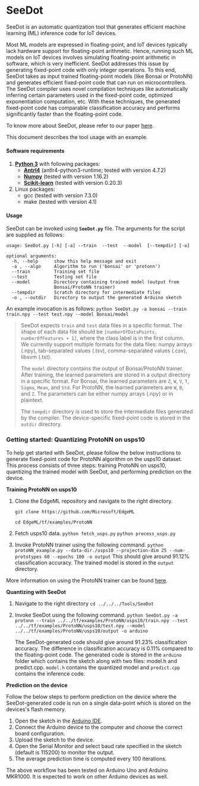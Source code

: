 # SeeDot

SeeDot is an automatic quantization tool that generates efficient machine learning (ML) inference code for IoT devices.

Most ML models are expressed in floating-point, and IoT devices typically lack hardware support for floating-point arithmetic. Hence, running such ML models on IoT devices involves simulating floating-point arithmetic in software, which is very inefficient. SeeDot addresses this issue by generating fixed-point code with only integer operations. To this end, SeeDot takes as input trained floating-point models (like Bonsai or ProtoNN) and generates efficient fixed-point code that can run on microcontrollers. The SeeDot compiler uses novel compilation techniques like automatically inferring certain parameters used in the fixed-point code, optimized exponentiation computation, etc. With these techniques, the generated fixed-point code has comparable classification accuracy and performs significantly faster than the floating-point code.

To know more about SeeDot, please refer to our paper [here](https://www.microsoft.com/en-us/research/publication/compiling-kb-sized-machine-learning-models-to-constrained-hardware/).

This document describes the tool usage with an example.

#### **Software requirements**

1. [**Python 3**](https://www.python.org/) with following packages:
   - **[Antrl4](http://www.antlr.org/)** (antlr4-python3-runtime; tested with version 4.7.2)
   - **[Numpy](http://www.numpy.org/)** (tested with version 1.16.2)
   - **[Scikit-learn](https://scikit-learn.org/)** (tested with version 0.20.3)
2. Linux packages:
   - gcc (tested with version 7.3.0)
   - make (tested with version 4.1)

#### **Usage**

SeeDot can be invoked using **`SeeDot.py`** file. The arguments for the script are supplied as follows:

```
usage: SeeDot.py [-h] [-a] --train  --test  --model  [--tempdir] [-o]

optional arguments:
  -h, --help      show this help message and exit
  -a , --algo     Algorithm to run ('bonsai' or 'protonn')
  --train         Training set file
  --test          Testing set file
  --model         Directory containing trained model (output from
                  Bonsai/ProtoNN trainer)
  --tempdir       Scratch directory for intermediate files
  -o , --outdir   Directory to output the generated Arduino sketch
```

An example invocation is as follows:
`python SeeDot.py -a bonsai --train train.npy --test test.npy --model Bonsai/model`

> SeeDot expects `train` and `test` data files in a specific format. The shape of each data file should be `[numberOfDataPoints, numberOfFeatures + 1]`, where the class label is in the first column. We currently support multiple formats for the data files: numpy arrays (.npy), tab-separated values (.tsv), comma-separated values (.csv), libsvm (.txt).
>
> The `model` directory contains the output of Bonsai/ProtoNN trainer. After training, the learned parameters are stored in a output directory in a specific format. For Bonsai, the learned parameters are `Z`, `W`, `V`, `T`, `Sigma`, `Mean`, and `Std`. For ProtoNN, the learned parameters are `W`, `B`, and `Z`. The parameters can be either numpy arrays (.npy) or in plaintext.
>
> The `tempdir` directory is used to store the intermediate files generated by the compiler. The device-specific fixed-point code is stored in the `outdir` directory.

### Getting started: Quantizing ProtoNN on usps10

To help get started with SeeDot, please follow the below instructions to generate fixed-point code for ProtoNN algorithm on the usps10 dataset. This process consists of three steps: training ProtoNN on usps10, quantizing the trained model with SeeDot, and performing prediction on the device.

**Training ProtoNN on usps10** 

1. Clone the EdgeML repository and navigate to the right directory.

   `git clone https://github.com/Microsoft/EdgeML `

   `cd EdgeML/tf/examples/ProtoNN`

2. Fetch usps10 data.
   `python fetch_usps.py`
   `python process_usps.py`

3. Invoke ProtoNN trainer using the following command.
   `python protoNN_example.py --data-dir./usps10 --projection-dim 25 --num-prototypes 60 --epochs 100 -o output`
   This should give around 91.12% classification accuracy. The trained model is stored in the `output` directory.

More information on using the ProtoNN trainer can be found [here](https://github.com/Microsoft/EdgeML/tree/master/tf/examples/ProtoNN).

**Quantizing with SeeDot**

1. Navigate to the right directory
   `cd ../../../Tools/SeeDot`

2. Invoke SeeDot using the following command.
   `python SeeDot.py -a protonn --train ../../tf/examples/ProtoNN/usps10/train.npy --test ../../tf/examples/ProtoNN/usps10/test.npy --model ../../tf/examples/ProtoNN/usps10/output -o arduino`

   The SeeDot-generated code should give around 91.23% classification accuracy. The difference in classification accuracy is 0.11% compared to the floating-point code. The generated code is stored in the `arduino` folder which contains the sketch along with two files: model.h and predict.cpp. `model.h` contains the quantized model and `predict.cpp` contains the inference code.

**Prediction on the device**

Follow the below steps to perform prediction on the device where the SeeDot-generated code is run on a single data-point which is stored on the devices's flash memory.

1. Open the sketch in the [Arduino IDE](https://www.arduino.cc/en/main/software).
2. Connect the Arduino device to the computer and choose the correct board configuration.
3. Upload the sketch to the device.
4. Open the Serial Monitor and select baud rate specified in the sketch (default is 115200) to monitor the output.
5. The average prediction time is computed every 100 iterations.



The above workflow has been tested on Arduino Uno and Arduino MKR1000. It is expected to work on other Arduino devices as well.